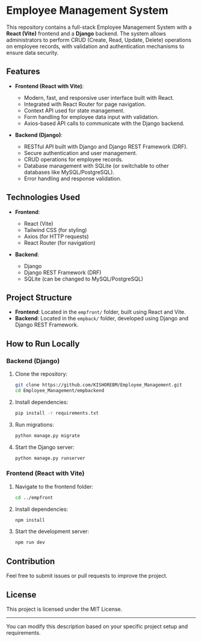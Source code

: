 
# Employee Management System

This repository contains a full-stack Employee Management System with a **React (Vite)** frontend and a **Django** backend. The system allows administrators to perform CRUD (Create, Read, Update, Delete) operations on employee records, with validation and authentication mechanisms to ensure data security.

## Features
- **Frontend (React with Vite)**:
  - Modern, fast, and responsive user interface built with React.
  - Integrated with React Router for page navigation.
  - Context API used for state management.
  - Form handling for employee data input with validation.
  - Axios-based API calls to communicate with the Django backend.

- **Backend (Django)**:
  - RESTful API built with Django and Django REST Framework (DRF).
  - Secure authentication and user management.
  - CRUD operations for employee records.
  - Database management with SQLite (or switchable to other databases like MySQL/PostgreSQL).
  - Error handling and response validation.

## Technologies Used
- **Frontend**:
  - React (Vite)
  - Tailwind CSS (for styling)
  - Axios (for HTTP requests)
  - React Router (for navigation)
  
- **Backend**:
  - Django
  - Django REST Framework (DRF)
  - SQLite (can be changed to MySQL/PostgreSQL)

## Project Structure
- **Frontend**: Located in the `empfront/` folder, built using React and Vite.
- **Backend**: Located in the `empback/` folder, developed using Django and Django REST Framework.

## How to Run Locally

### Backend (Django)
1. Clone the repository:
   ```bash
   git clone https://github.com/KISHOREBM/Employee_Management.git
   cd Employee_Management/empbackend
   ```
2. Install dependencies:
   ```bash
   pip install -r requirements.txt
   ```
3. Run migrations:
   ```bash
   python manage.py migrate
   ```
4. Start the Django server:
   ```bash
   python manage.py runserver
   ```

### Frontend (React with Vite)
1. Navigate to the frontend folder:
   ```bash
   cd ../empfront
   ```
2. Install dependencies:
   ```bash
   npm install
   ```
3. Start the development server:
   ```bash
   npm run dev
   ```

## Contribution
Feel free to submit issues or pull requests to improve the project.

## License
This project is licensed under the MIT License.

---

You can modify this description based on your specific project setup and requirements.
